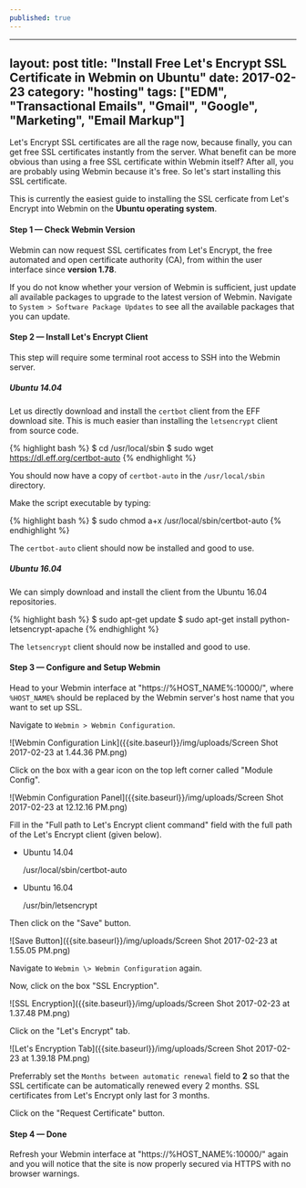 ```yaml
---
published: true
---
```

---
layout: post
title:  "Install Free Let's Encrypt SSL Certificate in Webmin on Ubuntu"
date:   2017-02-23
category: "hosting"
tags: ["EDM", "Transactional Emails", "Gmail", "Google", "Marketing", "Email Markup"]
---

Let's Encrypt SSL certificates are all the rage now, because finally, you can get free SSL certificates instantly from the server. What benefit can be more obvious than using a free SSL certificate within Webmin itself? After all, you are probably using Webmin because it's free. So let's start installing this SSL certificate.

This is currently the easiest guide to installing the SSL cerficate from Let's Encrypt into Webmin on the **Ubuntu operating system**.

#### Step 1 — Check Webmin Version ####

Webmin can now request SSL certificates from Let's Encrypt, the free automated and open certificate authority (CA), from within the user interface since **version 1.78**.

If you do not know whether your version of Webmin is sufficient, just update all available packages to upgrade to the latest version of Webmin.
Navigate to `System > Software Package Updates` to see all the available packages that you can update.

#### Step 2 — Install Let's Encrypt Client ####

This step will require some terminal root access to SSH into the Webmin server.

##### Ubuntu 14.04 #####

Let us directly download and install the `certbot` client from the EFF download site.
This is much easier than installing the `letsencrypt` client from source code.

{% highlight bash %}
$ cd /usr/local/sbin
$ sudo wget https://dl.eff.org/certbot-auto
{% endhighlight %}

You should now have a copy of `certbot-auto` in the `/usr/local/sbin` directory.

Make the script executable by typing:

{% highlight bash %}
$ sudo chmod a+x /usr/local/sbin/certbot-auto
{% endhighlight %}

The `certbot-auto` client should now be installed and good to use.

##### Ubuntu 16.04 #####

We can simply download and install the client from the Ubuntu 16.04 repositories.

{% highlight bash %}
$ sudo apt-get update
$ sudo apt-get install python-letsencrypt-apache
{% endhighlight %}

The `letsencrypt` client should now be installed and good to use.

#### Step 3 — Configure and Setup Webmin ####

Head to your Webmin interface at "https://%HOST_NAME%:10000/", where `%HOST_NAME%` should be replaced by the Webmin server's host name that you want to set up SSL.

Navigate to `Webmin > Webmin Configuration`.

![Webmin Configuration Link]({{site.baseurl}}/img/uploads/Screen Shot 2017-02-23 at 1.44.36 PM.png)

Click on the box with a gear icon on the top left corner called "Module Config".

![Webmin Configuration Panel]({{site.baseurl}}/img/uploads/Screen Shot 2017-02-23 at 12.12.16 PM.png)

Fill in the "Full path to Let's Encrypt client command" field with the full path of the Let's Encrypt client (given below).

* Ubuntu 14.04

	/usr/local/sbin/certbot-auto

* Ubuntu 16.04

	/usr/bin/letsencrypt

Then click on the "Save" button.

![Save Button]({{site.baseurl}}/img/uploads/Screen Shot 2017-02-23 at 1.55.05 PM.png)

Navigate to `Webmin \> Webmin Configuration` again.

Now, click on the box "SSL Encryption".

![SSL Encryption]({{site.baseurl}}/img/uploads/Screen Shot 2017-02-23 at 1.37.48 PM.png)

Click on the "Let's Encrypt" tab.

![Let's Encryption Tab]({{site.baseurl}}/img/uploads/Screen Shot 2017-02-23 at 1.39.18 PM.png)

Preferrably set the `Months between automatic renewal` field to **2** so that the SSL certificate can be automatically renewed every 2 months.
SSL certificates from Let's Encrypt only last for 3 months.

Click on the "Request Certificate" button.

#### Step 4 — Done ####

Refresh your Webmin interface at "https://%HOST_NAME%:10000/" again and you will notice that the site is now properly secured via HTTPS with no browser warnings.

